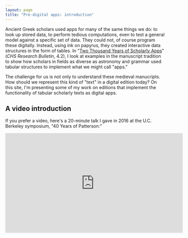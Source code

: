 ```yaml
---
layout: page
title: "Pre-digital apps: introduction"
---
```





Ancient Greek scholars used apps for many of the same things we do: to look up stored data, to perform tedious computations, even to test a general model against a specific set of data.  They could not, of course program these digitally.  Instead, using ink on papyrus, they created interactive data structures in the form of tables.  In "[Two Thousand Years of Scholarly Apps](http://www.chs-fellows.org/2016/11/08/scholarly-apps/)" (*CHS Research Bulletin*, 4.2), I look at examples in the manuscript tradition to show how scholars in fields as diverse as astronomy and grammar used tabular structures to implement what we might call "apps."

The challenge for us is not only to understand these medieval manucripts.  How should we represent this kind of "text" in a digital edition today?  On this site, I'm presenting some of my work on editions that implement the functionality of tabular scholarly texts as digital apps.



## A video introduction


If you prefer a video, here's a 20-minute talk I gave in 2016 at the U.C. Berkeley symposium, "40 Years of Patterson:"



<iframe width="560" height="315" src="https://www.youtube.com/embed/yQ3Znh5vk2w" frameborder="0" allowfullscreen></iframe>
